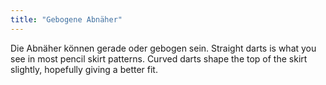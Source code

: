 ```yaml
---
title: "Gebogene Abnäher"
---
```


Die Abnäher können gerade oder gebogen sein. Straight darts is what you see in most pencil skirt patterns. Curved darts shape the top of the skirt slightly, hopefully giving a better fit.




